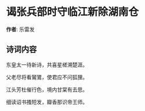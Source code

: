 # 谒张兵部时守临江新除湖南仓

**作者**: 乐雷发

## 诗词内容

东皇太一待新诗，共喜星槎溯楚涯。

父老尽将看鸑鷟，使君应不问狐狸。

江头芳杜催行色，境内甘棠有去思。

细读诏书搔短发，瓣香那识帝王师。

